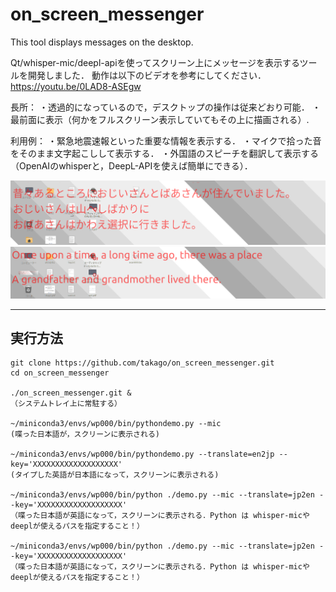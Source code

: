 # on_screen_messenger
This tool displays messages on the desktop.

Qt/whisper-mic/deepl-apiを使ってスクリーン上にメッセージを表示するツールを開発しました．
動作は以下のビデオを参考にしてください． https://youtu.be/0LAD8-ASEgw

長所：
・透過的になっているので，デスクトップの操作は従来どおり可能．
・最前面に表示（何かをフルスクリーン表示していてもその上に描画される）.

利用例：
・緊急地震速報といった重要な情報を表示する．
・マイクで拾った音をそのまま文字起こしして表示する．
・外国語のスピーチを翻訳して表示する（OpenAIのwhisperと，DeepL-APIを使えば簡単にできる）．

![](https://github.com/takago/on_screen_messenger/blob/main/screenshot00.png)
![](https://github.com/takago/on_screen_messenger/blob/main/screenshot01.png)


----
## 実行方法
```
git clone https://github.com/takago/on_screen_messenger.git
cd on_screen_messenger

./on_screen_messenger.git &
（システムトレイ上に常駐する）

~/miniconda3/envs/wp000/bin/pythondemo.py --mic
(喋った日本語が，スクリーンに表示される)

~/miniconda3/envs/wp000/bin/pythondemo.py --translate=en2jp --key='XXXXXXXXXXXXXXXXXXX'
(タイプした英語が日本語になって，スクリーンに表示される)

~/miniconda3/envs/wp000/bin/python ./demo.py --mic --translate=jp2en --key='XXXXXXXXXXXXXXXXXXX'
（喋った日本語が英語になって，スクリーンに表示される．Python は whisper-micやdeeplが使えるパスを指定すること！）

~/miniconda3/envs/wp000/bin/python ./demo.py --mic --translate=jp2en --key='XXXXXXXXXXXXXXXXXXX'
（喋った日本語が英語になって，スクリーンに表示される．Python は whisper-micやdeeplが使えるパスを指定すること！）


```
